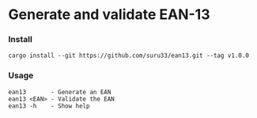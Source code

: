 # Generate and validate EAN-13

### Install

```shell
cargo install --git https://github.com/suru33/ean13.git --tag v1.0.0
```

### Usage

```shell
ean13       - Generate an EAN
ean13 <EAN> - Validate the EAN
ean13 -h    - Show help
```
